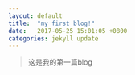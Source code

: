 ```yaml
---
layout: default
title:  "my first blog!"
date:   2017-05-25 15:01:05 +0800
categories: jekyll update
---
```

> 这是我的第一篇blog
